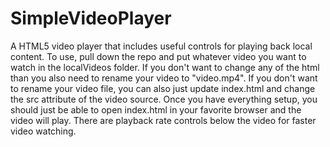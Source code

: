 # SimpleVideoPlayer
A HTML5 video player that includes useful controls for playing back local content.
To use, pull down the repo and put whatever video you want to watch in the localVideos folder. If you don't want to change any of the html than you also need to rename your video to "video.mp4". If you don't want to rename your video file, you can also just update index.html and change the src attribute of the video source.
Once you have everything setup, you should just be able to open index.html in your favorite browser and the video will play. There are playback rate controls below the video for faster video watching.
